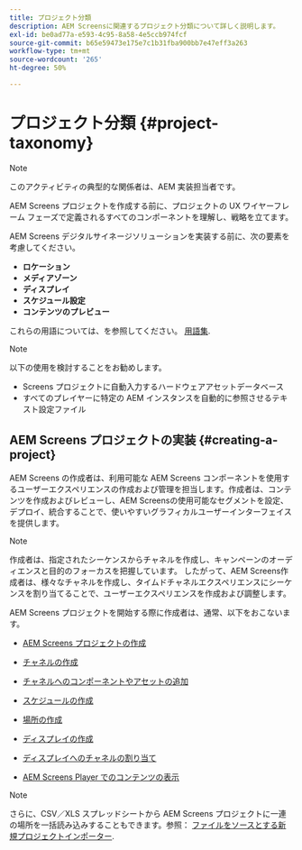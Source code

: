 ```yaml
---
title: プロジェクト分類
description: AEM Screensに関連するプロジェクト分類について詳しく説明します。
exl-id: be0ad77a-e593-4c95-8a58-4e5ccb974fcf
source-git-commit: b65e59473e175e7c1b31fba900bb7e47eff3a263
workflow-type: tm+mt
source-wordcount: '265'
ht-degree: 50%

---
```


# プロジェクト分類 {#project-taxonomy}

>[!NOTE]
>
>このアクティビティの典型的な関係者は、AEM 実装担当者です。

AEM Screens プロジェクトを作成する前に、プロジェクトの UX ワイヤーフレーム フェーズで定義されるすべてのコンポーネントを理解し、戦略を立てます。

AEM Screens デジタルサイネージソリューションを実装する前に、次の要素を考慮してください。

* **ロケーション**
* **メディアゾーン**
* **ディスプレイ**
* **スケジュール設定**
* **コンテンツのプレビュー**

これらの用語については、を参照してください。 [用語集](https://experienceleague.adobe.com/en/docs/experience-manager-screens/user-guide/overview/screens-glossary).

>[!NOTE]
>
>以下の使用を検討することをお勧めします。
>
>* Screens プロジェクトに自動入力するハードウェアアセットデータベース
>* すべてのプレイヤーに特定の AEM インスタンスを自動的に参照させるテキスト設定ファイル

## AEM Screens プロジェクトの実装 {#creating-a-project}

AEM Screens の作成者は、利用可能な AEM Screens コンポーネントを使用するユーザーエクスペリエンスの作成および管理を担当します。作成者は、コンテンツを作成およびレビューし、AEM Screensの使用可能なセグメントを設定、デプロイ、統合することで、使いやすいグラフィカルユーザーインターフェイスを提供します。

>[!NOTE]
>
>作成者は、指定されたシーケンスからチャネルを作成し、キャンペーンのオーディエンスと目的のフォーカスを把握しています。 したがって、AEM Screens作成者は、様々なチャネルを作成し、タイムドチャネルエクスペリエンスにシーケンスを割り当てることで、ユーザーエクスペリエンスを作成および調整します。

AEM Screens プロジェクトを開始する際に作成者は、通常、以下をおこないます。

* [AEM Screens プロジェクトの作成](https://experienceleague.adobe.com/en/docs/experience-manager-screens/user-guide/authoring/setting-up-projects/creating-a-screens-project)
* [チャネルの作成](https://experienceleague.adobe.com/en/docs/experience-manager-screens/user-guide/authoring/setting-up-projects/managing-channels)
* [チャネルへのコンポーネントやアセットの追加](https://experienceleague.adobe.com/en/docs/experience-manager-screens/user-guide/authoring/product-features/adding-components-to-a-channel)
* [スケジュールの作成](https://experienceleague.adobe.com/en/docs/experience-manager-screens/user-guide/authoring/setting-up-projects/managing-schedules)
* [場所の作成](https://experienceleague.adobe.com/en/docs/experience-manager-screens/user-guide/authoring/setting-up-projects/managing-locations)
* [ディスプレイの作成](https://experienceleague.adobe.com/en/docs/experience-manager-screens/user-guide/authoring/setting-up-projects/managing-displays)
* [ディスプレイへのチャネルの割り当て](https://experienceleague.adobe.com/en/docs/experience-manager-screens/user-guide/authoring/setting-up-projects/assigning-channels/channel-assignment)

* [AEM Screens Player でのコンテンツの表示](https://experienceleague.adobe.com/en/docs/experience-manager-screens/user-guide/administering/working-with-screens-player)

>[!NOTE]
>さらに、CSV／XLS スプレッドシートから AEM Screens プロジェクトに一連の場所を一括読み込みすることもできます。参照： [ファイルをソースとする新規プロジェクトインポーター](https://experienceleague.adobe.com/en/docs/experience-manager-screens/user-guide/administering/project-importer).
